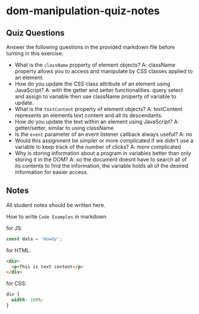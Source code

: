 # dom-manipulation-quiz-notes

## Quiz Questions

Answer the following questions in the provided markdown file before turning in this exercise:

- What is the `className` property of element objects?
  A: className property allows you to access and manipulate by CSS classes applied to an element.
- How do you update the CSS class attribute of an element using JavaScript?
  A: with the getter and setter functionalities. query select and assign to variable then use className property of variable to update.
- What is the `textContent` property of element objects?
  A: textContent represents an elements text content and all its descendants.
- How do you update the text within an element using JavaScript?
  A: getter/setter, similar to using className
- Is the `event` parameter of an event listener callback always useful?
  A: no
- Would this assignment be simpler or more complicated if we didn't use a variable to keep track of the number of clicks?
  A: more complicated
- Why is storing information about a program in variables better than only storing it in the DOM?
  A: so the document doesnt have to search all of its contents to find the information, the variable holds all of the desired information for easier access.

## Notes

All student notes should be written here.

How to write `Code Examples` in markdown

for JS:

```javascript
const data = 'Howdy';
```

for HTML:

```html
<div>
  <p>This is text content</p>
</div>
```

for CSS:

```css
div {
  width: 100%;
}
```
